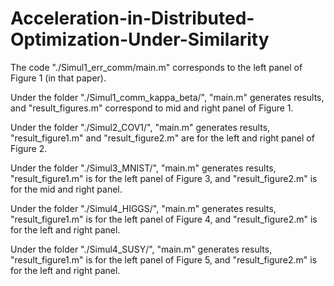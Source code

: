 # Acceleration-in-Distributed-Optimization-Under-Similarity
The code "./Simul1_err_comm/main.m" corresponds to the left panel of Figure 1 (in that paper).

Under the folder "./Simul1_comm_kappa_beta/", "main.m" generates results, and "result_figures.m" correspond to mid and right panel of Figure 1.

Under the folder "./Simul2_COV1/", "main.m" generates results, "result_figure1.m" and "result_figure2.m" are for the left and right panel of Figure 2.

Under the folder "./Simul3_MNIST/", "main.m" generates results, "result_figure1.m" is for the left panel of Figure 3, and "result_figure2.m" is for the mid and right panel.

Under the folder "./Simul4_HIGGS/", "main.m" generates results, "result_figure1.m" is for the left panel of Figure 4, and "result_figure2.m" is for the left and right panel.

Under the folder "./Simul4_SUSY/", "main.m" generates results, "result_figure1.m" is for the left panel of Figure 5, and "result_figure2.m" is for the left and right panel.
